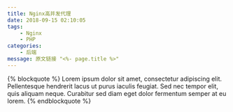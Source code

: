 ```yaml
---
title: Nginx高并发代理
date: 2018-09-15 02:10:05
tags:
	- Nginx
	- PHP
categories:
	- 后端
message: 原文链接 "<%- page.title %>"
---
```

{% blockquote %}
Lorem ipsum dolor sit amet, consectetur adipiscing elit. Pellentesque hendrerit lacus ut purus iaculis feugiat. Sed nec tempor elit, quis aliquam neque. Curabitur sed diam eget dolor fermentum semper at eu lorem.
{% endblockquote %}